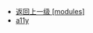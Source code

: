 - [返回上一级 [modules]](page/web前端/工具库/Swiper/swiper-8.4.7/swiper/modules/)
- [a11y](page/web前端/工具库/Swiper/swiper-8.4.7/swiper/modules/a11y/)
